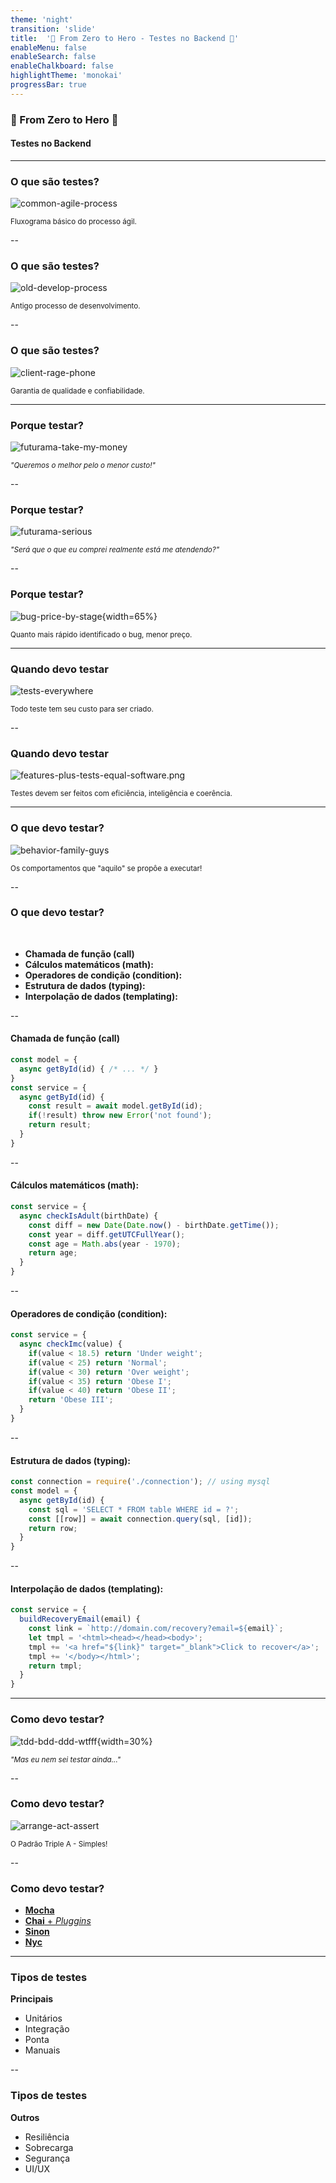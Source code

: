 ```yaml
---
theme: 'night'
transition: 'slide'
title:  '🚀 From Zero to Hero - Testes no Backend 🚀'
enableMenu: false
enableSearch: false
enableChalkboard: false
highlightTheme: 'monokai'
progressBar: true
---
```


### **🚀 From Zero to Hero 🚀**
#### Testes no Backend


---

### **O que são testes?**

![common-agile-process](./image/common-agile-process.png)

<small>Fluxograma básico do processo ágil.</small>

--

### **O que são testes?**

![old-develop-process](./image/old-develop-process.png)

<small>Antigo processo de desenvolvimento.</small>

--

### **O que são testes?**

![client-rage-phone](./image/client-rage-work.gif)

<small>Garantia de qualidade e confiabilidade.</small>

---

### **Porque testar?**

![futurama-take-my-money](./image/futurama-take-my-money.gif)

<small>_"Queremos o melhor pelo o menor custo!"_</small>

--

### **Porque testar?**

![futurama-serious](./image/futurama-serious.gif)

<small>_"Será que o que eu comprei realmente está me atendendo?"_</small>

--

### **Porque testar?**

![bug-price-by-stage](./image/bug-price-by-stage.png){width=65%}

<small>Quanto mais rápido identificado o bug, menor preço.</small>

---

### **Quando devo testar**

![tests-everywhere](./image/tests-everywhere.jpg)

<small>Todo teste tem seu custo para ser criado.</small>

--

### **Quando devo testar**

![features-plus-tests-equal-software.png](./image//features-plus-tests-equal-software.png)

<small>Testes devem ser feitos com eficiência, inteligência e coerência.</small>

---

### **O que devo testar?**

![behavior-family-guys](./image/behavior-family-guys.webp)

<small>Os comportamentos que "aquilo" se propôe a executar!</small>

--

### **O que devo testar?**

<br/>

- **Chamada de função (call)**
- **Cálculos matemáticos (math):**
- **Operadores de condição (condition):**
- **Estrutura de dados (typing):**
- **Interpolação de dados (templating):**

--

#### **Chamada de função (call)**

```js
const model = {
  async getById(id) { /* ... */ }
}
const service = {
  async getById(id) {
    const result = await model.getById(id);
    if(!result) throw new Error('not found');
    return result;
  }
}
```

--

####  **Cálculos matemáticos (math):**

```js
const service = {
  async checkIsAdult(birthDate) {
    const diff = new Date(Date.now() - birthDate.getTime());
    const year = diff.getUTCFullYear();
    const age = Math.abs(year - 1970);
    return age;
  }
}
```

--

####  **Operadores de condição (condition):**

```js
const service = {
  async checkImc(value) {
    if(value < 18.5) return 'Under weight';
    if(value < 25) return 'Normal';
    if(value < 30) return 'Over weight';
    if(value < 35) return 'Obese I';
    if(value < 40) return 'Obese II';
    return 'Obese III';
  }
}
```

--

####  **Estrutura de dados (typing):**

```js
const connection = require('./connection'); // using mysql
const model = {
  async getById(id) {
    const sql = 'SELECT * FROM table WHERE id = ?';
    const [[row]] = await connection.query(sql, [id]);
    return row;
  }
}
```

--

####  **Interpolação de dados (templating):**

```js
const service = {
  buildRecoveryEmail(email) {
    const link = `http://domain.com/recovery?email=${email}`;
    let tmpl = '<html><head></head><body>';
    tmpl += '<a href="${link}" target="_blank">Click to recover</a>';
    tmpl += '</body></html>';
    return tmpl;
  }
}
```

---

### **Como devo testar?**

![tdd-bdd-ddd-wtfff](./image/tdd-bdd-ddd-wtfff.jpg){width=30%}

<small>_"Mas eu nem sei testar ainda..."_</small>

--

### **Como devo testar?**

![arrange-act-assert](./image/arrange-act-assert.png)

<small>O Padrão Triple A - Simples!</small>

--

### **Como devo testar?**

- [**Mocha**](https://mochajs.org)
- [**Chai** + _Pluggins_](https://www.chaijs.com)
- [**Sinon**](https://sinonjs.org)
- [**Nyc**](https://github.com/istanbuljs/nyc)

---

### **Tipos de testes**

**Principais**

- Unitários
- Integração
- Ponta
- Manuais

--

### **Tipos de testes**

**Outros**

- Resiliência
- Sobrecarga
- Segurança
- UI/UX
